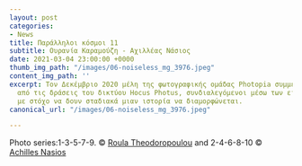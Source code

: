 ```yaml
---
layout: post
categories:
- News
title: Παράλληλοι κόσμοι 11
subtitle: Ουρανία Καραμούζη - Αχιλλέας Νάσιος
date: 2021-03-04 23:00:00 +0000
thumb_img_path: "/images/06-noiseless_mg_3976.jpeg"
content_img_path: ''
excerpt: Τον Δεκέμβριο 2020 μέλη της φωτογραφικής ομάδας Photopia συμμετείχαν σε μια
  από τις δράσεις του δικτύου Hocus Photus, συνδιαλεγόμενοι μέσω των εικόνων τους
  με στόχο να δουν σταδιακά μιαν ιστορία να διαμορφώνεται.
canonical_url: "/images/06-noiseless_mg_3976.jpeg"

---
```

Photo series:1-3-5-7-9. © <a href="https://www.facebook.com/profile.php?id=100005535588863" target="blank">Roula Theodoropoulou</a> and  2-4-6-8-10 © <a href="https://anikon.org/" target="blank">Achilles Nasios</a>